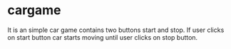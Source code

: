# cargame
It is an simple car game contains two buttons start and stop.
If user clicks on start button car starts moving until user clicks on stop button.
